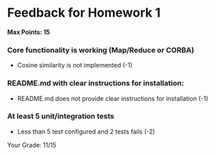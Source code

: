 # Feedback for Homework 1
**Max Points: 15**

### Core functionality is working (Map/Reduce or CORBA)
- Cosine similarity is not implemented (-1)

### README.md with clear instructions for installation:
- README.md does not provide clear instructions for installation (-1)

### At least 5 unit/integration tests
- Less than 5 test configured and 2 tests fails (-2)

Your Grade: 11/15
